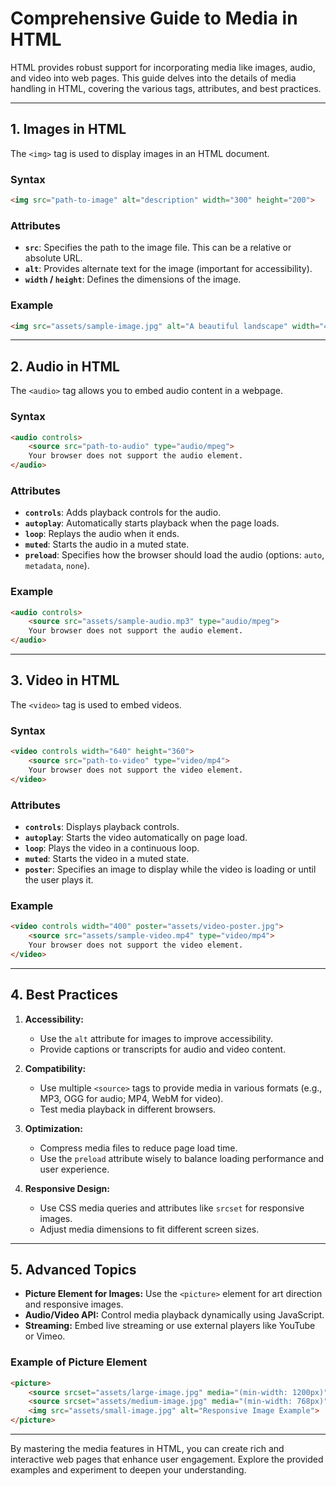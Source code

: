 # Comprehensive Guide to Media in HTML

HTML provides robust support for incorporating media like images, audio, and video into web pages. This guide delves into the details of media handling in HTML, covering the various tags, attributes, and best practices.

---

## 1. **Images in HTML**
The `<img>` tag is used to display images in an HTML document.

### Syntax
```html
<img src="path-to-image" alt="description" width="300" height="200">
```

### Attributes
- **`src`**: Specifies the path to the image file. This can be a relative or absolute URL.
- **`alt`**: Provides alternate text for the image (important for accessibility).
- **`width` / `height`**: Defines the dimensions of the image.

### Example
```html
<img src="assets/sample-image.jpg" alt="A beautiful landscape" width="400">
```

---

## 2. **Audio in HTML**
The `<audio>` tag allows you to embed audio content in a webpage.

### Syntax
```html
<audio controls>
    <source src="path-to-audio" type="audio/mpeg">
    Your browser does not support the audio element.
</audio>
```

### Attributes
- **`controls`**: Adds playback controls for the audio.
- **`autoplay`**: Automatically starts playback when the page loads.
- **`loop`**: Replays the audio when it ends.
- **`muted`**: Starts the audio in a muted state.
- **`preload`**: Specifies how the browser should load the audio (options: `auto`, `metadata`, `none`).

### Example
```html
<audio controls>
    <source src="assets/sample-audio.mp3" type="audio/mpeg">
    Your browser does not support the audio element.
</audio>
```

---

## 3. **Video in HTML**
The `<video>` tag is used to embed videos.

### Syntax
```html
<video controls width="640" height="360">
    <source src="path-to-video" type="video/mp4">
    Your browser does not support the video element.
</video>
```

### Attributes
- **`controls`**: Displays playback controls.
- **`autoplay`**: Starts the video automatically on page load.
- **`loop`**: Plays the video in a continuous loop.
- **`muted`**: Starts the video in a muted state.
- **`poster`**: Specifies an image to display while the video is loading or until the user plays it.

### Example
```html
<video controls width="400" poster="assets/video-poster.jpg">
    <source src="assets/sample-video.mp4" type="video/mp4">
    Your browser does not support the video element.
</video>
```

---

## 4. **Best Practices**
1. **Accessibility:**
   - Use the `alt` attribute for images to improve accessibility.
   - Provide captions or transcripts for audio and video content.

2. **Compatibility:**
   - Use multiple `<source>` tags to provide media in various formats (e.g., MP3, OGG for audio; MP4, WebM for video).
   - Test media playback in different browsers.

3. **Optimization:**
   - Compress media files to reduce page load time.
   - Use the `preload` attribute wisely to balance loading performance and user experience.

4. **Responsive Design:**
   - Use CSS media queries and attributes like `srcset` for responsive images.
   - Adjust media dimensions to fit different screen sizes.

---

## 5. **Advanced Topics**
- **Picture Element for Images:** Use the `<picture>` element for art direction and responsive images.
- **Audio/Video API:** Control media playback dynamically using JavaScript.
- **Streaming:** Embed live streaming or use external players like YouTube or Vimeo.

### Example of Picture Element
```html
<picture>
    <source srcset="assets/large-image.jpg" media="(min-width: 1200px)">
    <source srcset="assets/medium-image.jpg" media="(min-width: 768px)">
    <img src="assets/small-image.jpg" alt="Responsive Image Example">
</picture>
```

---

By mastering the media features in HTML, you can create rich and interactive web pages that enhance user engagement. Explore the provided examples and experiment to deepen your understanding.
